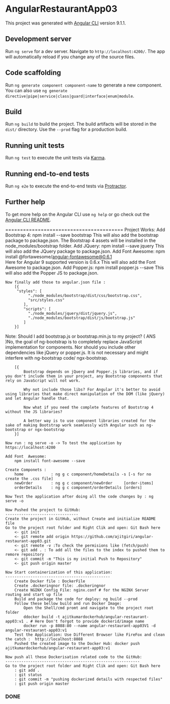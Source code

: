 # AngularRestaurantApp03
This project was generated with [Angular CLI](https://github.com/angular/angular-cli) version 9.1.1.

## Development server
Run `ng serve` for a dev server. Navigate to `http://localhost:4200/`. The app will automatically reload if you change any of the source files.

## Code scaffolding
Run `ng generate component component-name` to generate a new component. You can also use `ng generate directive|pipe|service|class|guard|interface|enum|module`.

## Build
Run `ng build` to build the project. The build artifacts will be stored in the `dist/` directory. Use the `--prod` flag for a production build.

## Running unit tests
Run `ng test` to execute the unit tests via [Karma](https://karma-runner.github.io).

## Running end-to-end tests
Run `ng e2e` to execute the end-to-end tests via [Protractor](http://www.protractortest.org/).

## Further help
To get more help on the Angular CLI use `ng help` or go check out the [Angular CLI README](https://github.com/angular/angular-cli/blob/master/README.md).

========================================
Project Works:
	Add Bootstrap 4:
		npm install --save bootstrap
			This will also add the bootstrap package to package.json.
			The Bootstrap 4 assets will be installed in the node_modules/bootstrap folder.
	Add JQuery:
		npm install --save jquery
			This will also add the JQuery package to package.json.
	Add Font Awesome:
		npm install @fortawesome/angular-fontawesome@0.6.1  
			Here for Angular 9 supported version is 0.6.x
			This will also add the Font Awesome to package.json.
	Add Popper.js:
		npm install popper.js --save
		This will also add the Popper JS to package.json.
	
	Now finally add those to angular.json file :
		[{
		 "styles": [
              "./node_modules/bootstrap/dist/css/bootstrap.css",
              "src/styles.css"
            ],
            "scripts": [
              "./node_modules/jquery/dist/jquery.js",
              "./node_modules/bootstrap/dist/js/bootstrap.js"
            ]
		}]
		
Note: Should I add bootstrap.js or bootstrap.min.js to my project? 
	( ANS )No, the goal of ng-bootstrap is to completely replace JavaScript implementation for components. Nor should you include other dependencies like jQuery or popper.js. It is not necessary and might interfere with ng-bootstrap code/ ngx-bootstrap.

		[{
			Bootstrap depends on jQuery and Popper.js libraries, and if you don't include them in your project, any Bootstrap components that rely on JavaScript will not work.

			Why not include those libs? For Angular it's better to avoid using libraries that make direct manipulation of the DOM (like jQuery) and let Angular handle that.

			Now what if you need the complete features of Bootstrap 4 without the JS libraries?

			A better way is to use component libraries created for the sake of making Bootstrap work seamlessly with Angular such as ng-bootstrap or ngx-bootstrap
		}]
		
	Now run : ng serve -o -> To test the application by https://localhost:4200
	
	Add Font  Awesome:
		npm install font-awesome --save
		
	Create Componets :
		home			: ng g c component/homeDetails -s [-s for no create the .css file]
		newOrder 		: ng g c component/newOrder		[order-items]
		orderDetails	: ng g c component/orderDetails	[orders]
		
	Now Test the application after doing all the code changes by : ng serve -o
	
	Now Pushed the project to GitHub:
	--------------------------------
	Create the project in GitHub, without Create and initialize README file
	Go to the project root folder and Right Clik and open: Git Bash here
		<- git init
		<- git remote add origin https://github.com/ajitgiri/angular-restaurant-app03.git
		<- git remote -v :To check the permisions like (fetch/push)
		<- git add . : To add all the files to the index to pushed them to remore repository
		<- git commit -m "This is my initial Push to Repository"
		<- git push origin master 
		
	Now Start containerization of this application:
	----------------------------------------------	
		Create Docker file : DockerFile
		Create .dockeringnor file: .dockeringnor
		Create NGINX Config File: nginx.conf # for the NGINX Server routing and start up file
		Build and package the code for deploy: ng build --prod
		Follow these bellow build and run Docker Image:
			Open the Shell/cmd promt and navigate to the project root folder
			ddocker build -t ajitkumardockerhub/angular-restaurant-app03:v1 . # Here Don't forgot to provide dockerid/image name
			docker run -p 8088:80 --name angular-restaurant-app03V1 -d angular-restaurant-app03:v1
		Test the Application: Use Different Browser like FireFox and clean the catch :	http://localhost:8088
		Pushed the created image to the Docker Hub: docker push ajitkumardockerhub/angular-restaurant-app03:v1 
			
	Now push all these Dockerisation related code to the GitHub:
	-----------------------------------------------------------
	Go to the project root folder and Right Clik and open: Git Bash here
		: git add . 
		: git status 
		: git commit -m "pushing dockerized details with respected files" 
		: git push origin master

### DONE ###
		